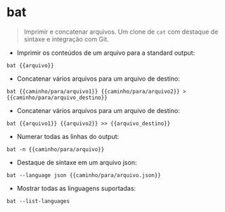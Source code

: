 # bat

> Imprimir e concatenar arquivos.
> Um clone de `cat` com destaque de sintaxe e integração com Git. 

- Imprimir os conteúdos de um arquivo para a standard output:

`bat {{arquivo}}`

- Concatenar vários arquivos para um arquivo de destino:

`bat {{caminho/para/arquivo1}} {{caminho/para/arquivo2}} > {{caminho/para/arquivo_destino}}`

- Concatenar vários arquivos para um arquivo de destino:

`bat {{arquivo1}} {{arquivo2}} >> {{arquivo_destino}}`

- Numerar todas as linhas do output:

`bat -n {{caminho/para/arquivo}}`

- Destaque de sintaxe em um arquivo json:

`bat --language json {{caminho/para/arquivo.json}}`

- Mostrar todas as linguagens suportadas:

`bat --list-languages`
